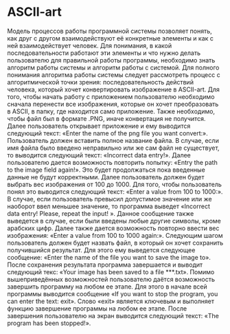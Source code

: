 # ASCII-art
Модель процессов работы программной системы позволяет понять, как друг с другом взаимодействуют её конкретные элементы и как с ней взаимодействует человек. Для понимания, в какой последовательности работают эти элементы и что нужно делать пользователю для правильной работы программы, необходимо знать алгоритм работы системы и алгоритм работы с системой. Для полного понимания алгоритма работы системы следует рассмотреть процесс с алгоритмической точки зрения: последовательность действий человека, который хочет конвертировать изображение в ASCII-art.
Для того, чтобы начать работу с приложением пользователю необходимо сначала перенести все изображения, которые он хочет преобразовать в ASCII, в папку, где находится само приложение. Также необходимо, чтобы файл был в формате .PNG, иначе конвертация не получится. Далее пользователь открывает приложение и ему выводится следующий текст: «Enter the name of the png file you want convert:». Пользователь должен вставить полное название файла. В случае, если имя файла было введено неправильно или же сам файл не существует, то выводится следующий текст: «Incorrect data entry!». Далее пользователю дается возможность повторить попытку: «Entry the path to the image field again!». Это будет продолжаться пока введенные данные не будут корректными.
Далее пользователь должен будет выбрать вес изображения от 100 до 1000. Для того, чтобы пользователь понял это выводится следующий текст: «Enter a value from 100 to 1000:». В случае, если пользователь превысил допустимое значение или же наоборот ввел меньшее значение, то программа выведет «Incorrect data entry! Please, repeat the input! ». Данное сообщение также выведется в случае, если были введены любые другие символы, кроме арабских цифр. Далее также дается возможность повторно ввести вес изображения: «Enter a value from 100 to 1000 again:». 
Следующим шагом пользователь должен будет назвать файл, в который он хочет сохранить получившийся результат. Для этого ему выведется следующее сообщение: «Enter the name of the file you want to save the image to». После сохранения результата программа завершается и выводит следующий текс: «Your image has been saved to a file ***.txt». 
Помимо вышеприведённых возможностей пользователю даётся возможность завершить программу на любом ее этапе. Для этого в начале всей программы выводится сообщение «If you want to stop the program, you can enter the text: exit». Слово «exit» является ключевым и выполняет функцию завершение программы на любом ее этапе. После завершения пользователю на экран выводится следующий текст: «The program has been stopped!».

